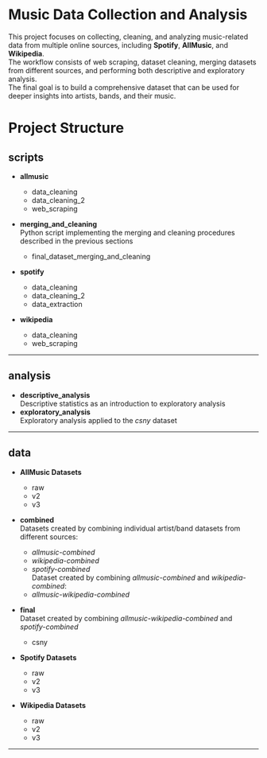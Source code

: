 # Music Data Collection and Analysis

This project focuses on collecting, cleaning, and analyzing music-related data from multiple online sources, including **Spotify**, **AllMusic**, and **Wikipedia**.  
The workflow consists of web scraping, dataset cleaning, merging datasets from different sources, and performing both descriptive and exploratory analysis.  
The final goal is to build a comprehensive dataset that can be used for deeper insights into artists, bands, and their music.

# Project Structure

## scripts
- **allmusic**
  - data_cleaning
  - data_cleaning_2
  - web_scraping
- **merging_and_cleaning** <br>
Python script implementing the merging and cleaning procedures described in the previous sections
  - final_dataset_merging_and_cleaning

- **spotify**
  - data_cleaning
  - data_cleaning_2
  - data_extraction
  
- **wikipedia**
  - data_cleaning
  - web_scraping

---

## analysis
- **descriptive_analysis**  
  Descriptive statistics as an introduction to exploratory analysis
- **exploratory_analysis**  
  Exploratory analysis applied to the *csny* dataset

---

## data
- **AllMusic Datasets**
  - raw
  - v2
  - v3
- **combined** <br>
Datasets created by combining individual artist/band datasets from different sources:
  - *allmusic-combined*
  - *wikipedia-combined*
  - *spotify-combined* <br>
Dataset created by combining *allmusic-combined* and *wikipedia-combined*:  
  - *allmusic-wikipedia-combined*
  
- **final** <br>
Dataset created by combining *allmusic-wikipedia-combined* and *spotify-combined*
  - csny
- **Spotify Datasets**
  - raw
  - v2
  - v3
- **Wikipedia Datasets**
  - raw
  - v2
  - v3

---
